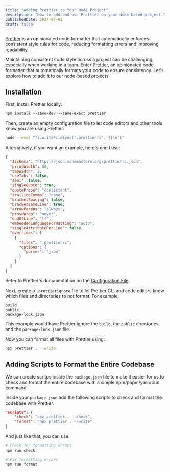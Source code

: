 ```yaml
---
title: "Adding Prettier to Your Node Project"
description: "How to add and use Prettier on your Node based project."
publishedDate: 2024-07-01
draft: false
---
```


[Prettier](https://prettier.io/) is an opinionated code formatter that automatically enforces consistent style rules for code, reducing formatting errors and improving readability.

Maintaining consistent code style across a project can be challenging, especially when working in a team. Enter [Prettier](https://prettier.io/), an opinionated code formatter that automatically formats your code to ensure consistency. Let's explore how to add it to our node-based projects.

## Installation

First, install Prettier locally:

```
npm install --save-dev --save-exact prettier
```

Then, create an empty configuration file to let code editors and other tools know you are using Prettier:

```sh
node --eval "fs.writeFileSync('.prettierrc','{}\n')"
```

Alternatively, if you want an example, here's one I use:

```json
{
  "$schema": "https://json.schemastore.org/prettierrc.json",
  "printWidth": 80,
  "tabWidth": 2,
  "useTabs": false,
  "semi": false,
  "singleQuote": true,
  "quoteProps": "consistent",
  "trailingComma": "none",
  "bracketSpacing": false,
  "bracketSameLine": true,
  "arrowParens": "always",
  "proseWrap": "never",
  "endOfLine": "lf",
  "embeddedLanguageFormatting": "auto",
  "singleAttributePerLine": false,
  "overrides": [
    {
      "files": ".prettierrc",
      "options": {
        "parser": "json"
      }
    }
  ]
}
```

Refer to Prettier's documentation on the [Configuration File](https://prettier.io/docs/en/configuration).

Next, create a `.prettierignore` file to let Prettier CLI and code editors know which files and directories to _not_ format. For example:

```plaintext
build
public
package-lock.json
```

This example would have Prettier ignore the `build`, the `public` directories, and the `package-lock.json` file.

Now you can format all files with Prettier using:

```sh
npx prettier . --write
```

## Adding Scripts to Format the Entire Codebase

We can create scritps inside the `package.json` file to make it easier for us to check and format the entire codebase with a simple npm/pnpm/yarn/bun command.

Inside your `package.json` add the following scripts to check and format the codebase with Prettier.

```json
"scripts": {
    "check": "npx prettier . --check",
    "format": "npx prettier . --write"
}
```

And just like that, you can use:

```sh
# Check for formatting errors
npm run check

# Fix formatting errors
npm run format
```
